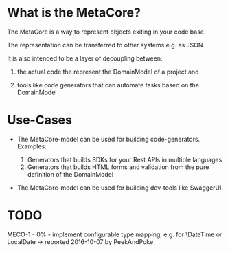 # What is the MetaCore?

The MetaCore is a way to represent objects exiting in your code base.

The representation can be transferred to other systems e.g. as JSON.
                                                        
It is also intended to be a layer of decoupling between:

1. the actual code the represent the DomainModel of a project and

2. tools like code generators that can automate tasks based on the
 DomainModel

 
# Use-Cases

- The MetaCore-model can be used for building code-generators. Examples:

  1. Generators that builds SDKs for your Rest APIs in multiple languages
  2. Generators that builds HTML forms and validation from the pure
 definition of the DomainModel 

- The MetaCore-model can be used for building dev-tools like SwaggerUI.


# TODO

MECO-1 - 0% - implement configurable type mapping, e.g. for \DateTime or LocalDate
  -> reported 2016-10-07 by PeekAndPoke 

